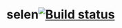 # selen[![Build status](https://ci.appveyor.com/api/projects/status/p3d2p6c1sanej9g4/branch/master?svg=true)](https://ci.appveyor.com/project/JulietteT/selen/branch/master)
